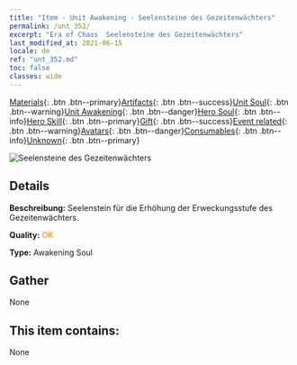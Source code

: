 ```yaml
---
title: "Item - Unit Awakening - Seelensteine des Gezeitenwächters"
permalink: /unt_352/
excerpt: "Era of Chaos  Seelensteine des Gezeitenwächters"
last_modified_at: 2021-06-15
locale: de
ref: "unt_352.md"
toc: false
classes: wide
---
```

 [Materials](/ItemsDE/){: .btn .btn--primary}[Artifacts](/ItemsDE/Artifacts/){: .btn .btn--success}[Unit Soul](/ItemsDE/UnitSoul/){: .btn .btn--warning}[Unit Awakening](/ItemsDE/UnitAwakening/){: .btn .btn--danger}[Hero Soul](/ItemsDE/HeroSoul/){: .btn .btn--info}[Hero Skill](/ItemsDE/HeroSkill/){: .btn .btn--primary}[Gift](/ItemsDE/Gift/){: .btn .btn--success}[Event related](/ItemsDE/Events/){: .btn .btn--warning}[Avatars](/ItemsDE/Avatars/){: .btn .btn--danger}[Consumables](/ItemsDE/Consumables/){: .btn .btn--info}[Unknown](/ItemsDE/Unknown/){: .btn .btn--primary}

 ![Seelensteine des Gezeitenwächters](/images/u/tia_yurenyongshi.jpg)

## Details
 **Beschreibung:** Seelenstein für die Erhöhung der Erweckungsstufe des Gezeitenwächters.

 **Quality:** <span style="color: #FF8C00">OK</span>

 **Type:** Awakening Soul

## Gather

  None

## This item contains:

  None

